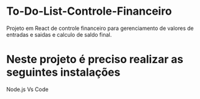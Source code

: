 # To-Do-List-Controle-Financeiro
Projeto em React de controle financeiro para gerenciamento de valores de entradas e saidas e calculo de saldo final.

# Neste projeto é preciso realizar as seguintes instalações

Node.js
Vs Code



